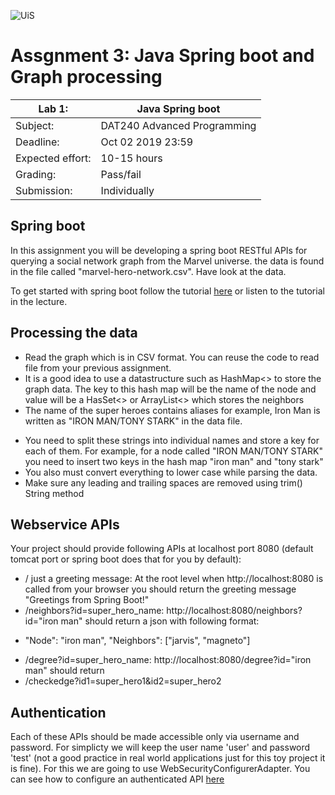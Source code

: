 ![UiS](https://www.uis.no/getfile.php/13391907/Biblioteket/Logo%20og%20veiledninger/UiS_liggende_logo_liten.png)

# Assgnment 3: Java Spring boot and Graph processing

| Lab 1:		| Java Spring boot		|
| -------------------- 	| ------------------------------------- |
| Subject: 		| DAT240 Advanced Programming 		|
| Deadline:		| Oct 02 2019 23:59			|
| Expected effort:	| 10-15 hours 				|
| Grading: 		| Pass/fail 				|
| Submission: 		| Individually				|


## Spring boot
In this assignment you will be developing a spring boot RESTful APIs for querying a social network graph from the Marvel universe. the data is found in the file called "marvel-hero-network.csv". Have look at the data.

To get started with spring boot follow the tutorial [here](https://www.tutorialspoint.com/spring_boot/spring_boot_building_restful_web_services.htm) or listen to the tutorial in the lecture. 

## Processing the data
* Read the graph which is in CSV format. You can reuse the code to read file from your previous assignment.
* It is a good idea to use a datastructure such as HashMap<> to store the graph data. The key to this hash map will be the name of the node and value will be a HasSet<> or ArrayList<> which stores the neighbors
* The name of the super heroes contains aliases for example, Iron Man is written as "IRON MAN/TONY STARK" in the data file. 

- You need to split these strings into individual names and store a key for each of them. For example, for a node called "IRON MAN/TONY STARK" you need to insert two keys in the hash map "iron man" and "tony stark"
- You also must convert everything to lower case while parsing the data. 
- Make sure any leading and trailing spaces are removed using trim() String method

## Webservice APIs
Your project should provide following APIs at localhost port 8080 (default tomcat port or spring boot does that for you by default):

* / just a greeting message: At the root level when http://localhost:8080 is called from your browser you should return the greeting message "Greetings from Spring Boot!"
* /neighbors?id=super_hero_name: http://localhost:8080/neighbors?id="iron man" should return a json with following format: 
- "Node": "iron man", "Neighbors": ["jarvis", "magneto"]
* /degree?id=super_hero_name: http://localhost:8080/degree?id="iron man" should return 
* /checkedge?id1=super_hero1&id2=super_hero2

## Authentication
Each of these APIs should be made accessible only via username and password. For simplicty we will keep the user name 'user' and password 'test' (not a good practice in real world applications just for this toy project it is fine). For this we are going to use WebSecurityConfigurerAdapter. You can see how to configure an authenticated API [here](https://www.mkyong.com/spring-boot/spring-rest-spring-security-example/)
